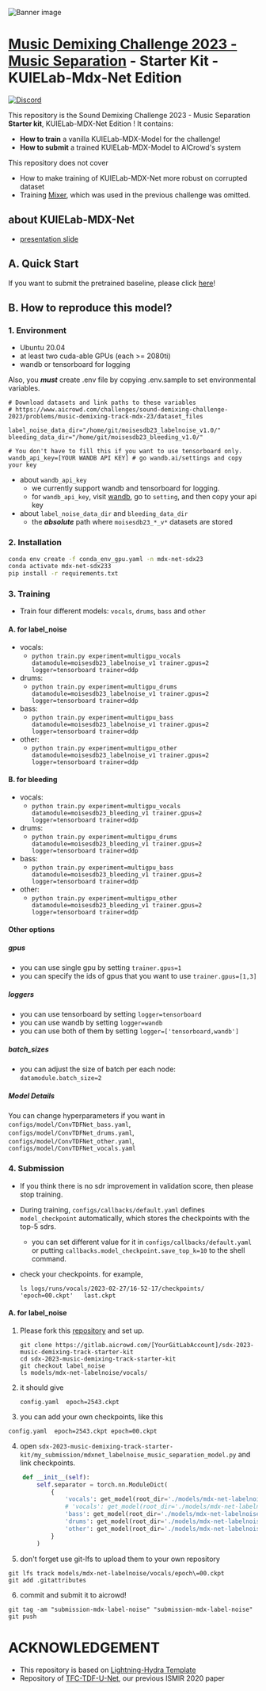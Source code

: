 ![Banner image](https://images.aicrowd.com/uploads/ckeditor/pictures/1040/content_Desktop_Banner.png)

# **[Music Demixing Challenge 2023 - Music Separation](https://www.aicrowd.com/challenges/sound-demixing-challenge-2023/problems/music-demixing-track-mdx-23)** - Starter Kit - KUIELab-Mdx-Net Edition
[![Discord](https://img.shields.io/discord/565639094860775436.svg)](https://discord.gg/fNRrSvZkry)

This repository is the Sound Demixing Challenge 2023 - Music Separation **Starter kit**, KUIELab-MDX-Net Edition ! It contains:
*  **How to train** a vanilla KUIELab-MDX-Model for the challenge!
*  **How to submit** a trained KUIELab-MDX-Model to AICrowd's system

This repository does not cover 

* How to make training of KUIELab-MDX-Net more robust on corrupted dataset
* Training [Mixer](https://arxiv.org/abs/2111.12203), which was used in the previous challenge was omitted.


## about KUIELab-MDX-Net

- [presentation slide](https://ws-choi.github.io/personal/presentations/slide/2021-08-21-aicrowd)

## A. Quick Start

If you want to submit the pretrained baseline, please click [here](https://gitlab.aicrowd.com/Woosung.Choi.Sony/sdx-2023-music-demixing-track-starter-kit)!

## B. How to reproduce this model?
### 1. Environment

- Ubuntu 20.04
- at least two cuda-able GPUs (each >= 2080ti)
- wandb or tensorboard for logging

Also, you ***must*** create .env file by copying .env.sample to set environmental variables.

```
# Download datasets and link paths to these variables
# https://www.aicrowd.com/challenges/sound-demixing-challenge-2023/problems/music-demixing-track-mdx-23/dataset_files

label_noise_data_dir="/home/git/moisesdb23_labelnoise_v1.0/"
bleeding_data_dir="/home/git/moisesdb23_bleeding_v1.0/"

# You don't have to fill this if you want to use tensorboard only.
wandb_api_key=[YOUR WANDB API KEY] # go wandb.ai/settings and copy your key
```

- about ```wandb_api_key```
   - we currently support wandb and tensorboard for logging.
   - for ```wandb_api_key```, visit [wandb](https://wandb.ai/site), go to ```setting```, and then copy your api key
- about ```label_noise_data_dir``` and ```bleeding_data_dir```
   - the ***absolute*** path where `moisesdb23_*_v*` datasets are stored

### 2. Installation

```bash
conda env create -f conda_env_gpu.yaml -n mdx-net-sdx23
conda activate mdx-net-sdx233
pip install -r requirements.txt
```

### 3. Training

- Train four different models: `vocals`, `drums`, `bass` and `other`

#### A. for label_noise
   - vocals:
     - `python train.py experiment=multigpu_vocals datamodule=moisesdb23_labelnoise_v1 trainer.gpus=2 logger=tensorboard trainer=ddp`
   - drums:
     - `python train.py experiment=multigpu_drums datamodule=moisesdb23_labelnoise_v1 trainer.gpus=2 logger=tensorboard trainer=ddp`
   - bass:
     - `python train.py experiment=multigpu_bass datamodule=moisesdb23_labelnoise_v1 trainer.gpus=2 logger=tensorboard trainer=ddp`
   - other:
     - `python train.py experiment=multigpu_other datamodule=moisesdb23_labelnoise_v1 trainer.gpus=2 logger=tensorboard trainer=ddp`

#### B. for bleeding
   - vocals:
     - `python train.py experiment=multigpu_vocals datamodule=moisesdb23_bleeding_v1 trainer.gpus=2 logger=tensorboard trainer=ddp`
   - drums:
     - `python train.py experiment=multigpu_drums datamodule=moisesdb23_bleeding_v1 trainer.gpus=2 logger=tensorboard trainer=ddp`
   - bass:
     - `python train.py experiment=multigpu_bass datamodule=moisesdb23_bleeding_v1 trainer.gpus=2 logger=tensorboard trainer=ddp`
   - other:
     - `python train.py experiment=multigpu_other datamodule=moisesdb23_bleeding_v1 trainer.gpus=2 logger=tensorboard trainer=ddp`

#### Other options

##### gpus
- you can use single gpu by setting `trainer.gpus=1`
- you can specify the ids of gpus that you want to use `trainer.gpus=[1,3]`

##### loggers
- you can use tensorboard by setting `logger=tensorboard`
- you can use wandb by setting `logger=wandb`
- you can use both of them by setting `logger=['tensorboard,wandb']`

##### batch_sizes
- you can adjust the size of batch per each node: `datamodule.batch_size=2`

##### Model Details
You can change hyperparameters if you want in `configs/model/ConvTDFNet_bass.yaml`, `configs/model/ConvTDFNet_drums.yaml`, `configs/model/ConvTDFNet_other.yaml`, `configs/model/ConvTDFNet_vocals.yaml`

### 4. Submission

- If you think there is no sdr improvement in validation score, then please stop training.
- During training, `configs/callbacks/default.yaml` defines `model_checkpoint` automatically, which stores the checkpoints with the top-5 sdrs.
  - you can set different value for it in `configs/callbacks/default.yaml` or putting `callbacks.model_checkpoint.save_top_k=10` to the shell command.
- check your checkpoints. for example, 
    
    ```commandline
    ls logs/runs/vocals/2023-02-27/16-52-17/checkpoints/
    'epoch=00.ckpt'   last.ckpt    
    ```
#### A. for label_noise

1. Please fork this [repository](https://gitlab.aicrowd.com/Woosung.Choi.Sony/sdx-2023-music-demixing-track-starter-kit) and set up.
    ```commandline
    git clone https://gitlab.aicrowd.com/[YourGitLabAccount]/sdx-2023-music-demixing-track-starter-kit
    cd sdx-2023-music-demixing-track-starter-kit
    git checkout label_noise
    ls models/mdx-net-labelnoise/vocals/
    ```
2. it should give
    ```commandline
    config.yaml  epoch=2543.ckpt
    ```
3. you can add your own checkpoints, like this

```commandline
config.yaml  epoch=2543.ckpt epoch=00.ckpt
```

4. open `sdx-2023-music-demixing-track-starter-kit/my_submission/mdxnet_labelnoise_music_separation_model.py` and link checkpoints.

```python
    def __init__(self):
        self.separator = torch.nn.ModuleDict(
            {
                'vocals': get_model(root_dir='./models/mdx-net-labelnoise/vocals', ckpt_path='epoch=00.ckpt'),
                # 'vocals': get_model(root_dir='./models/mdx-net-labelnoise/vocals', ckpt_path='epoch=2543.ckpt'),
                'bass': get_model(root_dir='./models/mdx-net-labelnoise/bass', ckpt_path='epoch=694.ckpt'),
                'drums': get_model(root_dir='./models/mdx-net-labelnoise/drums', ckpt_path='epoch=408.ckpt'),
                'other': get_model(root_dir='./models/mdx-net-labelnoise/other', ckpt_path='epoch=763.ckpt')
            }
        )
```

5. don't forget use git-lfs to upload them to your own repository

```commandline
git lfs track models/mdx-net-labelnoise/vocals/epoch\=00.ckpt
git add .gitattributes
```

6. commit and submit it to aicrowd!

```commandline
git tag -am "submission-mdx-label-noise" "submission-mdx-label-noise" 
git push
```

# ACKNOWLEDGEMENT

- This repository is based on [Lightning-Hydra Template](https://github.com/ashleve/lightning-hydra-template)
- Repository of [TFC-TDF-U-Net](https://github.com/ws-choi/ISMIR2020_U_Nets_SVS), our previous ISMIR 2020 paper 
